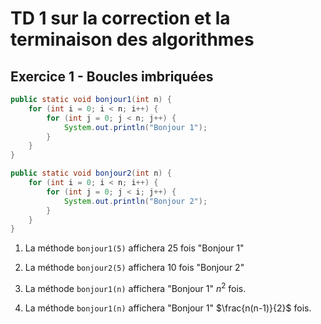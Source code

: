 

# TD 1 sur la correction et la terminaison des algorithmes

  

## Exercice 1 - Boucles imbriquées

```java
public static void bonjour1(int n) {
    for (int i = 0; i < n; i++) {
        for (int j = 0; j < n; j++) {
            System.out.println("Bonjour 1");
        }
    }
}

public static void bonjour2(int n) {
    for (int i = 0; i < n; i++) {
        for (int j = 0; j < i; j++) {
            System.out.println("Bonjour 2");
        }
    }
}
```

1. La méthode ```bonjour1(5)``` affichera 25 fois "Bonjour 1"

2. La méthode ```bonjour2(5)``` affichera 10 fois "Bonjour 2"

3. La méthode ```bonjour1(n)``` affichera "Bonjour 1" $n^2$ fois.

4. La méthode ```bonjour1(n)``` affichera "Bonjour 1" $\frac{n(n-1)}{2}$ fois.


